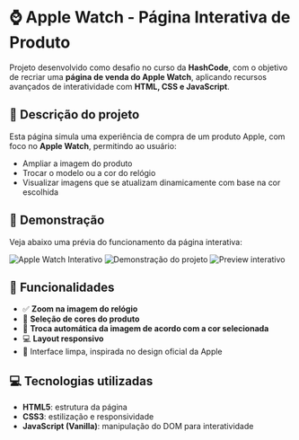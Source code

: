 # ⌚ Apple Watch - Página Interativa de Produto

Projeto desenvolvido como desafio no curso da **HashCode**, com o objetivo de recriar uma **página de venda do Apple Watch**, aplicando recursos avançados de interatividade com **HTML, CSS e JavaScript**.

## 🧠 Descrição do projeto

Esta página simula uma experiência de compra de um produto Apple, com foco no **Apple Watch**, permitindo ao usuário:

- Ampliar a imagem do produto
- Trocar o modelo ou a cor do relógio
- Visualizar imagens que se atualizam dinamicamente com base na cor escolhida

## 🎥 Demonstração

Veja abaixo uma prévia do funcionamento da página interativa:

![Apple Watch Interativo](./demo.gif)
![Demonstração do projeto](imagens/apple.gif)
![Preview interativo](apple.gif)





## 🧩 Funcionalidades

- ✅ **Zoom na imagem do relógio**
- 🎨 **Seleção de cores do produto**
- 🔁 **Troca automática da imagem de acordo com a cor selecionada**
- 💻 **Layout responsivo**
- 🧼 Interface limpa, inspirada no design oficial da Apple




## 💻 Tecnologias utilizadas

- **HTML5**: estrutura da página
- **CSS3**: estilização e responsividade
- **JavaScript (Vanilla)**: manipulação do DOM para interatividade



